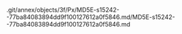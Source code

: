 .git/annex/objects/3f/Px/MD5E-s15242--77ba84083894dd9f100127612a0f5846.md/MD5E-s15242--77ba84083894dd9f100127612a0f5846.md